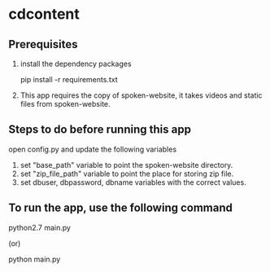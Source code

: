# cdcontent

Prerequisites
--------------

1. install the dependency packages

    pip install -r requirements.txt

2. This app requires the copy of spoken-website, it takes videos and static files from spoken-website.


Steps to do before running this app
------------------------------------

open config.py and update the following variables
  1. set "base_path" variable to point the spoken-website directory.
  2. set "zip_file_path" variable to point the place for storing zip file.
  3. set dbuser, dbpassword, dbname variables with the correct values.

To run the app, use the following command
-----------------------------------------

python2.7 main.py

(or)

python main.py
